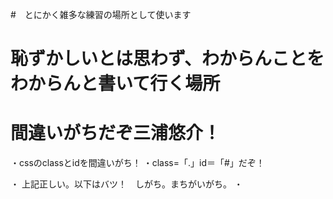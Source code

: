 #　とにかく雑多な練習の場所として使います

# 恥ずかしいとは思わず、わからんことをわからんと書いて行く場所

# 間違いがちだぞ三浦悠介！
・cssのclassとidを間違いがち！
・class=「.」id＝「#」だぞ！

・<link rel="stylesheet" href="css/style.css">
上記正しい。以下はバツ！　しがち。まちがいがち。
・<style src="css/style.css">

・たぶん以下のscriptと混同してる
<!-- jQueryのライブラリを読み込む -->
<script src="https://code.jquery.com/jquery-3.6.0.min.js"></script>
一番最初に潰しておきたい部分
<!-- JavaScriptのコードを読み込む -->
<script src="js/gsquestjs_rich.js"></script>

# 詰まったら、わけわからんくなったら
・まず新たなファイルを作って書き写す、動かす、試す
・YouTubeにマニュアルを求める
・英語のサイトを翻訳して読む
・年月の古いデータは当てにしない

#　やる気なくなったら、つらくなったら
・眠い時は寝る
・とりあえず「一行」書いてみる
・昔作ったものをちょっと改造、修正してみる
・CSSとかHTMLとか辛くない部分に手をつける
・ありものデータをDLしていじってみる（検証→Soruces→右クリックでDLできる）

# よく利用するgitに関するコマンド（※エディター等に貼り付けておくと便利）